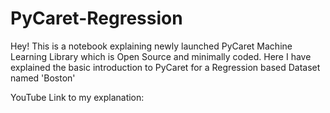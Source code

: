# PyCaret-Regression
Hey! This is a notebook explaining newly launched PyCaret Machine Learning Library which is Open Source and minimally coded.
Here I have explained the basic introduction to PyCaret for a Regression based Dataset named 'Boston'

YouTube Link to my explanation: 
